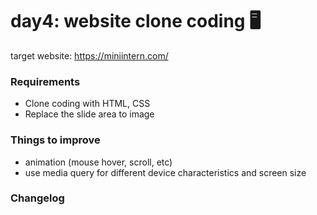 # day4: website clone coding 🖥️

target website: https://miniintern.com/

### Requirements
- Clone coding with HTML, CSS
- Replace the slide area to image

### Things to improve
- animation (mouse hover, scroll, etc)
- use media query for different device characteristics and screen size

### Changelog
